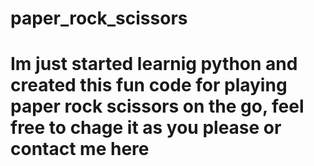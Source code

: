 # paper_rock_scissors
# Im just started learnig python and created this fun code for playing paper rock scissors on the go, feel free to chage it as you please or contact me here
